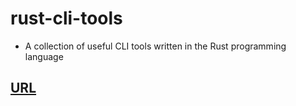 # rust-cli-tools

- A collection of useful CLI tools written in the Rust programming language

## [URL](url/README.md) 
